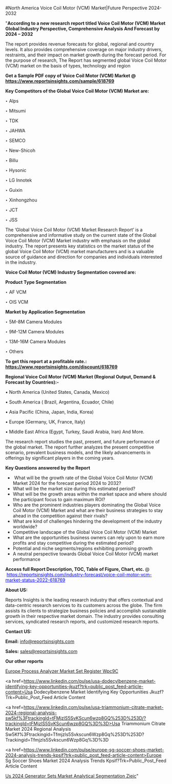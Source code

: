 #North America Voice Coil Motor (VCM) Market|Future Perspective 2024-2032

"<strong>According to a new research report titled Voice Coil Motor (VCM) Market Global Industry Perspective, Comprehensive Analysis And Forecast by 2024 – 2032</strong>

The report provides revenue forecasts for global, regional and country levels. It also provides comprehensive coverage on major industry drivers, restraints, and their impact on market growth during the forecast period. For the purpose of research, The Report has segmented global Voice Coil Motor (VCM) market on the basis of types, technology and region

<strong>Get a Sample PDF copy of Voice Coil Motor (VCM) Market </strong><strong>@<a href=https://www.reportsinsights.com/sample/618769 style=color:#0000ff;> https://www.reportsinsights.com/sample/618769</a></strong></font>

<strong>Key Competitors of the Global Voice Coil Motor (VCM) Market are:</strong>

‣ Alps

‣ Mitsumi

‣ TDK

‣ JAHWA

‣ SEMCO

‣ New-Shicoh

‣ Billu

‣ Hysonic

‣ LG Innotek

‣ Guixin

‣ Xinhongzhou

‣ JCT

‣ JSS

The ‘Global Voice Coil Motor (VCM) Market Research Report’ is a comprehensive and informative study on the current state of the Global Voice Coil Motor (VCM) Market industry with emphasis on the global industry. The report presents key statistics on the market status of the global Voice Coil Motor (VCM) market manufacturers and is a valuable source of guidance and direction for companies and individuals interested in the industry.

<strong>Voice Coil Motor (VCM) Industry Segmentation covered are:</strong>

<strong>Product Type Segmentation</strong>

‣    AF VCM

‣ OIS VCM

<strong>Market by Application Segmentation</strong>

‣   5M-8M Camera Modules

‣ 9M-12M Camera Modules

‣ 13M-16M Camera Modules

‣ Others

<strong>To get this report at a profitable rate.: <a href=https://www.reportsinsights.com/discount/618769 style=color:#0000ff;>https://www.reportsinsights.com/discount/618769</a></strong></font>

<strong>Regional Voice Coil Motor (VCM) Market (Regional Output, Demand &amp; Forecast by Countries):-</strong>

• North America (United States, Canada, Mexico)

• South America ( Brazil, Argentina, Ecuador, Chile)

• Asia Pacific (China, Japan, India, Korea)

• Europe (Germany, UK, France, Italy)

• Middle East Africa (Egypt, Turkey, Saudi Arabia, Iran) And More.

The research report studies the past, present, and future performance of the global market. The report further analyzes the present competitive scenario, prevalent business models, and the likely advancements in offerings by significant players in the coming years.

<strong>Key Questions answered by the Report</strong>
<ul>
  <li> What will be the growth rate of the Global Voice Coil Motor (VCM) Market 2024 for the forecast period 2024 to 2032?</li>
  <li>What will be the market size during this estimated period?</li>
  <li>What will be the growth areas within the market space and where should the participant focus to gain maximum ROI?</li>
  <li>Who are the prominent industries players dominating the Global Voice Coil Motor (VCM) Market and what are their business strategies to stay ahead in the competition against their rivals?</li>
  <li>What are kind of challenges hindering the development of the industry worldwide?</li>
  <li>Competitive landscape of the Global Voice Coil Motor (VCM) Market</li>
  <li>What are the opportunities business owners can rely upon to earn more profits and stay competitive during the estimated period?</li>
  <li>Potential and niche segments/regions exhibiting promising growth</li>
  <li>A neutral perspective towards Global Voice Coil Motor (VCM) market performance</li>
</ul>
<strong>Access full Report Description, TOC, Table of Figure, Chart, etc. </strong>@  <a href=https://reportsinsights.com/industry-forecast/voice-coil-motor-vcm-market-status-2022-618769 style=color:#0000ff;>https://reportsinsights.com/industry-forecast/voice-coil-motor-vcm-market-status-2022-618769</a></font>

<strong><strong>About US</strong>:</strong>

Reports Insights is the leading research industry that offers contextual and data-centric research services to its customers across the globe. The firm assists its clients to strategize business policies and accomplish sustainable growth in their respective market domain. The industry provides consulting services, syndicated research reports, and customized research reports.

<strong>Contact US:</strong>

<p class=""""><b>Email:</b> <a href=mailto:info@reportsinsights.com>info@reportsinsights.com</a></p>
<p class=""""><b>Sales:</b> <a href=mailto:sales@reportsinsights.com>sales@reportsinsights.com</a></p>

<strong>Our other reports</strong>

<a href=https://www.linkedin.com/pulse/europe-process-analyzer-market-set-register-wpc9c/>Europe Process Analyzer Market Set Register Wpc9C</a>

<a href=https://www.linkedin.com/pulse/usa-dodecylbenzene-market-identifying-key-opportunities-jkuzf?trk=public_post_feed-article-content>Usa Dodecylbenzene Market Identifying Key Opportunities Jkuzf?Trk=Public_Post_Feed Article Content</a>

<a href=https://www.linkedin.com/pulse/usa-triammonium-citrate-market-2024-regional-analysis-sw5kf%3FtrackingId=tFMjzlS5SvKScun6wzp8GQ%253D%253D/?trackingId=tFMjzlS5SvKScun6wzp8GQ%3D%3D>Usa Triammonium Citrate Market 2024 Regional Analysis Sw5Kf%3Ftrackingid=Tfmjzls5Svkscun6Wzp8Gq%253D%253D?Trackingid=Tfmjzls5Svkscun6Wzp8Gq%3D%3D</a>

<a href=https://www.linkedin.com/pulse/europe-sg-soccer-shoes-market-2024-analysis-trends-kpsif?trk=public_post_feed-article-content>Europe Sg Soccer Shoes Market 2024 Analysis Trends Kpsif?Trk=Public_Post_Feed Article Content</a>

<a href=https://www.linkedin.com/pulse/us-2024-generator-sets-market-analytical-segmentation-ziejc/>Us 2024 Generator Sets Market Analytical Segmentation Ziejc</a>"
